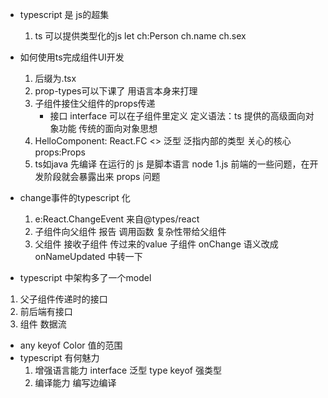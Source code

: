 - typescript 是 js的超集
    1. ts 可以提供类型化的js
        let ch:Person
            ch.name
            ch.sex

- 如何使用ts完成组件UI开发
    1. 后缀为.tsx
    2. prop-types可以下课了
        用语言本身来打理
    3. 子组件接住父组件的props传递
        - 接口 interface
            可以在子组件里定义
            定义语法：ts 提供的高级面向对象功能  传统的面向对象思想
    4. HelloComponent: React.FC<Props>
    <>  泛型 泛指内部的类型 关心的核心 props:Props
    5. ts如java 先编译 在运行的 
        js 是脚本语言 node 1.js
        前端的一些问题，在开发阶段就会暴露出来
        props 问题

- change事件的typescript 化
    1. e:React.ChangeEvent<HTMLInputElenment> 来自@types/react
    2. 子组件向父组件 报告 调用函数
        复杂性带给父组件
    3. 父组件 接收子组件 传过来的value 
        子组件 onChange 语义改成 onNameUpdated
        中转一下

- typescript 中架构多了一个model 

1. 父子组件传递时的接口
2. 前后端有接口
3. 组件 数据流

- any 
    keyof Color 值的范围  
- typescript 有何魅力
    1. 增强语言能力
        interface 泛型 type keyof 
        强类型
    2. 编译能力 
        编写边编译
